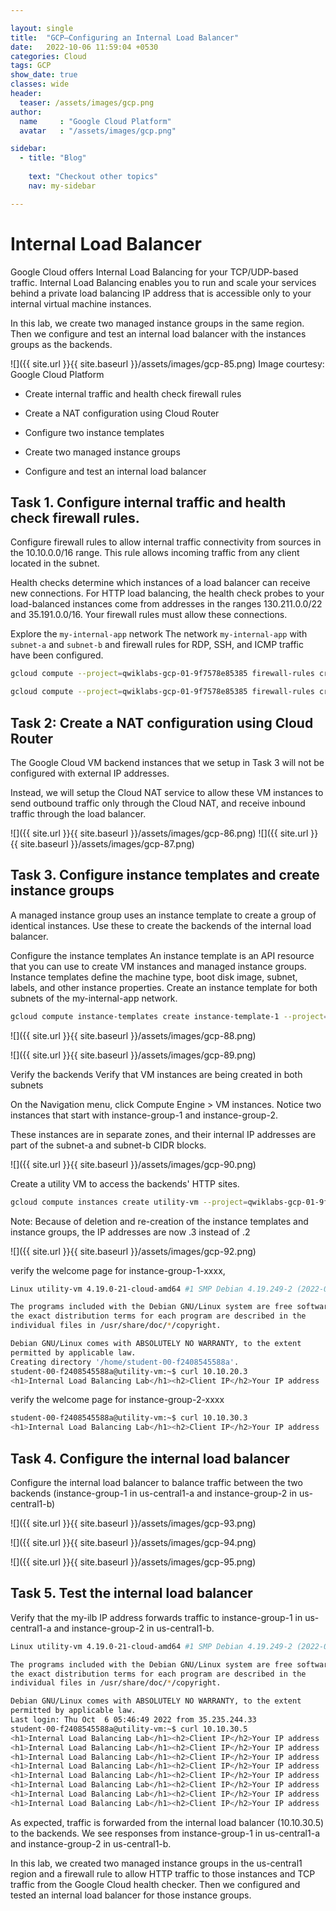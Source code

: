 ```yaml
---

layout: single
title:  "GCP—Configuring an Internal Load Balancer"
date:   2022-10-06 11:59:04 +0530
categories: Cloud
tags: GCP
show_date: true
classes: wide
header:
  teaser: /assets/images/gcp.png
author:
  name     : "Google Cloud Platform"
  avatar   : "/assets/images/gcp.png"

sidebar:
  - title: "Blog"
   
    text: "Checkout other topics"
    nav: my-sidebar

---
```


# Internal Load Balancer
Google Cloud offers Internal Load Balancing for your TCP/UDP-based traffic. Internal Load Balancing enables you to run and scale your services behind a private load balancing IP address that is accessible only to your internal virtual machine instances.

In this lab, we create two managed instance groups in the same region. Then we configure and test an internal load balancer with the instances groups as the backends.

![]({{ site.url }}{{ site.baseurl }}/assets/images/gcp-85.png)
Image courtesy: Google Cloud Platform 

- Create internal traffic and health check firewall rules

- Create a NAT configuration using Cloud Router

- Configure two instance templates

- Create two managed instance groups

- Configure and test an internal load balancer

## Task 1. Configure internal traffic and health check firewall rules.
Configure firewall rules to allow internal traffic connectivity from sources in the 10.10.0.0/16 range. This rule allows incoming traffic from any client located in the subnet.

Health checks determine which instances of a load balancer can receive new connections. For HTTP load balancing, the health check probes to your load-balanced instances come from addresses in the ranges 130.211.0.0/22 and 35.191.0.0/16. Your firewall rules must allow these connections.

Explore the `my-internal-app` network
The network `my-internal-app` with `subnet-a` and `subnet-b` and firewall rules for RDP, SSH, and ICMP traffic have been configured.

```sh
gcloud compute --project=qwiklabs-gcp-01-9f7578e85385 firewall-rules create fw-allow-lb-access --direction=INGRESS --priority=1000 --network=my-internal-app --action=ALLOW --rules=all --source-ranges=10.10.0.0/16 --target-tags=backend-service
```

```sh
gcloud compute --project=qwiklabs-gcp-01-9f7578e85385 firewall-rules create fw-allow-health-checks --direction=INGRESS --priority=1000 --network=my-internal-app --action=ALLOW --rules=tcp:80 --source-ranges=130.211.0.0/22,35.191.0.0/16 --target-tags=backend-service
```


## Task 2: Create a NAT configuration using Cloud Router
The Google Cloud VM backend instances that we setup in Task 3 will not be configured with external IP addresses.

Instead, we will setup the Cloud NAT service to allow these VM instances to send outbound traffic only through the Cloud NAT, and receive inbound traffic through the load balancer.

![]({{ site.url }}{{ site.baseurl }}/assets/images/gcp-86.png)
![]({{ site.url }}{{ site.baseurl }}/assets/images/gcp-87.png)

## Task 3. Configure instance templates and create instance groups
A managed instance group uses an instance template to create a group of identical instances. Use these to create the backends of the internal load balancer.

Configure the instance templates
An instance template is an API resource that you can use to create VM instances and managed instance groups. Instance templates define the machine type, boot disk image, subnet, labels, and other instance properties. Create an instance template for both subnets of the my-internal-app network.
```sh
gcloud compute instance-templates create instance-template-1 --project=qwiklabs-gcp-01-9f7578e85385 --machine-type=n1-standard-1 --network-interface=subnet=subnet-a,no-address --metadata=startup-script-url=gs://cloud-training/gcpnet/ilb/startup.sh,enable-oslogin=true --maintenance-policy=MIGRATE --provisioning-model=STANDARD --service-account=980968742048-compute@developer.gserviceaccount.com --scopes=https://www.googleapis.com/auth/devstorage.read_only,https://www.googleapis.com/auth/logging.write,https://www.googleapis.com/auth/monitoring.write,https://www.googleapis.com/auth/servicecontrol,https://www.googleapis.com/auth/service.management.readonly,https://www.googleapis.com/auth/trace.append --region=us-central1 --tags=backend-service --create-disk=auto-delete=yes,boot=yes,device-name=instance-template-1,image=projects/debian-cloud/global/images/debian-10-buster-v20220920,mode=rw,size=10,type=pd-balanced --no-shielded-secure-boot --shielded-vtpm --shielded-integrity-monitoring --reservation-affinity=any
```

![]({{ site.url }}{{ site.baseurl }}/assets/images/gcp-88.png)

![]({{ site.url }}{{ site.baseurl }}/assets/images/gcp-89.png)

Verify the backends
Verify that VM instances are being created in both subnets 

On the Navigation menu, click Compute Engine > VM instances. Notice two instances that start with instance-group-1 and instance-group-2.

These instances are in separate zones, and their internal IP addresses are part of the subnet-a and subnet-b CIDR blocks.

![]({{ site.url }}{{ site.baseurl }}/assets/images/gcp-90.png)

Create a utility VM to access the backends' HTTP sites.



```sh
gcloud compute instances create utility-vm --project=qwiklabs-gcp-01-9f7578e85385 --zone=us-central1-f --machine-type=n1-standard-1 --network-interface=private-network-ip=10.10.20.50,subnet=subnet-a,no-address --metadata=enable-oslogin=true --maintenance-policy=MIGRATE --provisioning-model=STANDARD --service-account=980968742048-compute@developer.gserviceaccount.com --scopes=https://www.googleapis.com/auth/devstorage.read_only,https://www.googleapis.com/auth/logging.write,https://www.googleapis.com/auth/monitoring.write,https://www.googleapis.com/auth/servicecontrol,https://www.googleapis.com/auth/service.management.readonly,https://www.googleapis.com/auth/trace.append --create-disk=auto-delete=yes,boot=yes,device-name=utility-vm,image=projects/debian-cloud/global/images/debian-10-buster-v20220920,mode=rw,size=10,type=projects/qwiklabs-gcp-01-9f7578e85385/zones/us-central1-f/diskTypes/pd-balanced --no-shielded-secure-boot --shielded-vtpm --shielded-integrity-monitoring --reservation-affinity=any
```
Note: Because of deletion and re-creation of the instance templates and instance groups, the IP addresses are now .3 instead of .2

![]({{ site.url }}{{ site.baseurl }}/assets/images/gcp-92.png)

verify the welcome page for instance-group-1-xxxx,

```sh
Linux utility-vm 4.19.0-21-cloud-amd64 #1 SMP Debian 4.19.249-2 (2022-06-30) x86_64

The programs included with the Debian GNU/Linux system are free software;
the exact distribution terms for each program are described in the
individual files in /usr/share/doc/*/copyright.

Debian GNU/Linux comes with ABSOLUTELY NO WARRANTY, to the extent
permitted by applicable law.
Creating directory '/home/student-00-f2408545588a'.
student-00-f2408545588a@utility-vm:~$ curl 10.10.20.3
<h1>Internal Load Balancing Lab</h1><h2>Client IP</h2>Your IP address : 10.10.20.50<h2>Hostname</h2>Server Hostname: instance-group-1-c81b<h2>Server Location</h2>Region and Zone: us-central1-astudent-00-f2408545588a@utility-vm:~$ 
```

verify the welcome page for instance-group-2-xxxx
```sh
student-00-f2408545588a@utility-vm:~$ curl 10.10.30.3
<h1>Internal Load Balancing Lab</h1><h2>Client IP</h2>Your IP address : 10.10.20.50<h2>Hostname</h2>Server Hostname: instance-group-2-0prw<h2>Server Location</h2>Region and Zone: us-central1-bstudent-00-f2408545588a@utility-vm:~$ 
```

## Task 4. Configure the internal load balancer
Configure the internal load balancer to balance traffic between the two backends (instance-group-1 in us-central1-a and instance-group-2 in us-central1-b)

![]({{ site.url }}{{ site.baseurl }}/assets/images/gcp-93.png)

![]({{ site.url }}{{ site.baseurl }}/assets/images/gcp-94.png)

![]({{ site.url }}{{ site.baseurl }}/assets/images/gcp-95.png)

## Task 5. Test the internal load balancer
Verify that the my-ilb IP address forwards traffic to instance-group-1 in us-central1-a and instance-group-2 in us-central1-b.

```sh
Linux utility-vm 4.19.0-21-cloud-amd64 #1 SMP Debian 4.19.249-2 (2022-06-30) x86_64

The programs included with the Debian GNU/Linux system are free software;
the exact distribution terms for each program are described in the
individual files in /usr/share/doc/*/copyright.

Debian GNU/Linux comes with ABSOLUTELY NO WARRANTY, to the extent
permitted by applicable law.
Last login: Thu Oct  6 05:46:49 2022 from 35.235.244.33
student-00-f2408545588a@utility-vm:~$ curl 10.10.30.5
<h1>Internal Load Balancing Lab</h1><h2>Client IP</h2>Your IP address : 10.10.20.50<h2>Hostname</h2>Server Hostname: instance-group-1-c81b<h2>Server Location</h2>Region and Zone: us-central1-astudent-00-f2408545588a@utility-vm:~$ curl 10.10.30.5
<h1>Internal Load Balancing Lab</h1><h2>Client IP</h2>Your IP address : 10.10.20.50<h2>Hostname</h2>Server Hostname: instance-group-2-0prw<h2>Server Location</h2>Region and Zone: us-central1-bstudent-00-f2408545588a@utility-vm:~$ curl 10.10.30.5
<h1>Internal Load Balancing Lab</h1><h2>Client IP</h2>Your IP address : 10.10.20.50<h2>Hostname</h2>Server Hostname: instance-group-2-0prw<h2>Server Location</h2>Region and Zone: us-central1-bstudent-00-f2408545588a@utility-vm:~$ curl 10.10.30.5
<h1>Internal Load Balancing Lab</h1><h2>Client IP</h2>Your IP address : 10.10.20.50<h2>Hostname</h2>Server Hostname: instance-group-1-c81b<h2>Server Location</h2>Region and Zone: us-central1-astudent-00-f2408545588a@utility-vm:~$ curl 10.10.30.5
<h1>Internal Load Balancing Lab</h1><h2>Client IP</h2>Your IP address : 10.10.20.50<h2>Hostname</h2>Server Hostname: instance-group-2-0prw<h2>Server Location</h2>Region and Zone: us-central1-bstudent-00-f2408545588a@utility-vm:~$ curl 10.10.30.5
<h1>Internal Load Balancing Lab</h1><h2>Client IP</h2>Your IP address : 10.10.20.50<h2>Hostname</h2>Server Hostname: instance-group-1-c81b<h2>Server Location</h2>Region and Zone: us-central1-astudent-00-f2408545588a@utility-vm:~$ curl 10.10.30.5
<h1>Internal Load Balancing Lab</h1><h2>Client IP</h2>Your IP address : 10.10.20.50<h2>Hostname</h2>Server Hostname: instance-group-1-c81b<h2>Server Location</h2>Region and Zone: us-central1-astudent-00-f2408545588a@utility-vm:~$ curl 10.10.30.5
<h1>Internal Load Balancing Lab</h1><h2>Client IP</h2>Your IP address : 10.10.20.50<h2>Hostname</h2>Server Hostname: instance-group-2-0prw<h2>Server Location</h2>Region and Zone: us-central1-bstudent-00-f2408545588a@utility-vm:~$ 
```
As expected, traffic is forwarded from the internal load balancer (10.10.30.5) to the backends. 
We  see responses from instance-group-1 in us-central1-a and instance-group-2 in us-central1-b.

In this lab, we created two managed instance groups in the us-central1 region and a firewall rule to allow HTTP traffic to those instances and TCP traffic from the Google Cloud health checker. Then we configured and tested an internal load balancer for those instance groups.

